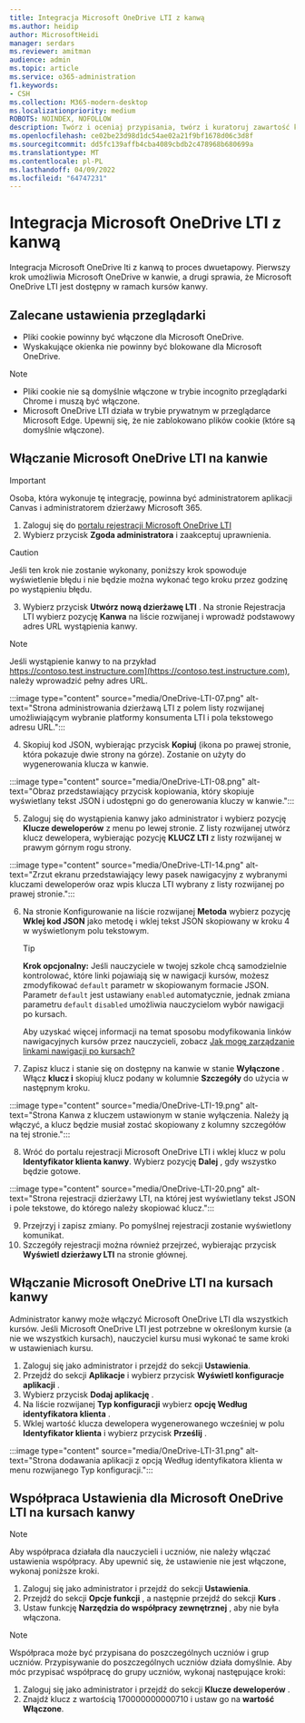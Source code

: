 ```yaml
---
title: Integracja Microsoft OneDrive LTI z kanwą
ms.author: heidip
author: MicrosoftHeidi
manager: serdars
ms.reviewer: amitman
audience: admin
ms.topic: article
ms.service: o365-administration
f1.keywords:
- CSH
ms.collection: M365-modern-desktop
ms.localizationpriority: medium
ROBOTS: NOINDEX, NOFOLLOW
description: Twórz i oceniaj przypisania, twórz i kuratoruj zawartość kursu oraz współpracuj nad plikami w czasie rzeczywistym przy użyciu nowej aplikacji Microsoft OneDrive Edukacja Tools Interoperability App for Canvas.
ms.openlocfilehash: ce02be23d98d1dc54ae02a21f9bf1678d06c3d8f
ms.sourcegitcommit: dd5fc139affb4cba4089cbdb2c478968b680699a
ms.translationtype: MT
ms.contentlocale: pl-PL
ms.lasthandoff: 04/09/2022
ms.locfileid: "64747231"
---
```

# <a name="integrate-microsoft-onedrive-lti-with-canvas"></a>Integracja Microsoft OneDrive LTI z kanwą

Integracja Microsoft OneDrive lti z kanwą to proces dwuetapowy. Pierwszy krok umożliwia Microsoft OneDrive w kanwie, a drugi sprawia, że Microsoft OneDrive LTI jest dostępny w ramach kursów kanwy.

## <a name="recommended-browser-settings"></a>Zalecane ustawienia przeglądarki

- Pliki cookie powinny być włączone dla Microsoft OneDrive.
- Wyskakujące okienka nie powinny być blokowane dla Microsoft OneDrive.

> [!NOTE]
> - Pliki cookie nie są domyślnie włączone w trybie incognito przeglądarki Chrome i muszą być włączone.
> - Microsoft OneDrive LTI działa w trybie prywatnym w przeglądarce Microsoft Edge. Upewnij się, że nie zablokowano plików cookie (które są domyślnie włączone).

## <a name="enable-microsoft-onedrive-lti-in-canvas"></a>Włączanie Microsoft OneDrive LTI na kanwie

> [!IMPORTANT]
> Osoba, która wykonuje tę integrację, powinna być administratorem aplikacji Canvas i administratorem dzierżawy Microsoft 365.

1. Zaloguj się do <a href="https://onedrivelti.microsoft.com/admin" target="_blank">portalu rejestracji Microsoft OneDrive LTI</a>
1. Wybierz przycisk **Zgoda administratora** i zaakceptuj uprawnienia.

> [!CAUTION]
> Jeśli ten krok nie zostanie wykonany, poniższy krok spowoduje wyświetlenie błędu i nie będzie można wykonać tego kroku przez godzinę po wystąpieniu błędu.

3. Wybierz przycisk **Utwórz nową dzierżawę LTI** . Na stronie Rejestracja LTI wybierz pozycję **Kanwa** na liście rozwijanej i wprowadź podstawowy adres URL wystąpienia kanwy.

> [!NOTE]
> Jeśli wystąpienie kanwy to na przykład https://contoso.test.instructure.com](https://contoso.test.instructure.com), należy wprowadzić pełny adres URL.

:::image type="content" source="media/OneDrive-LTI-07.png" alt-text="Strona administrowania dzierżawą LTI z polem listy rozwijanej umożliwiającym wybranie platformy konsumenta LTI i pola tekstowego adresu URL.":::

4. Skopiuj kod JSON, wybierając przycisk **Kopiuj** (ikona po prawej stronie, która pokazuje dwie strony na górze). Zostanie on użyty do wygenerowania klucza w kanwie.

:::image type="content" source="media/OneDrive-LTI-08.png" alt-text="Obraz przedstawiający przycisk kopiowania, który skopiuje wyświetlany tekst JSON i udostępni go do generowania kluczy w kanwie.":::

5. Zaloguj się do wystąpienia kanwy jako administrator i wybierz pozycję **Klucze deweloperów** z menu po lewej stronie. Z listy rozwijanej utwórz klucz dewelopera, wybierając pozycję **KLUCZ LTI** z listy rozwijanej w prawym górnym rogu strony.

:::image type="content" source="media/OneDrive-LTI-14.png" alt-text="Zrzut ekranu przedstawiający lewy pasek nawigacyjny z wybranymi kluczami deweloperów oraz wpis klucza LTI wybrany z listy rozwijanej po prawej stronie.":::

6. Na stronie Konfigurowanie na liście rozwijanej **Metoda** wybierz pozycję **Wklej kod JSON** jako metodę i wklej tekst JSON skopiowany w kroku 4 w wyświetlonym polu tekstowym.

    > [!TIP]
    > **Krok opcjonalny:** Jeśli nauczyciele w twojej szkole chcą samodzielnie kontrolować, które linki pojawiają się w nawigacji kursów, możesz zmodyfikować ``default`` parametr w skopiowanym formacie JSON. Parametr ``default`` jest ustawiany ``enabled`` automatycznie, jednak zmiana parametru ``default`` ``disabled`` umożliwia nauczycielom wybór nawigacji po kursach.
    >
    > Aby uzyskać więcej informacji na temat sposobu modyfikowania linków nawigacyjnych kursów przez nauczycieli, zobacz [Jak mogę zarządzanie linkami nawigacji po kursach?](https://community.canvaslms.com/t5/Instructor-Guide/How-do-I-manage-Course-Navigation-links/ta-p/1020)

7. Zapisz klucz i stanie się on dostępny na kanwie w stanie **Wyłączone** . Włącz **klucz i** skopiuj klucz podany w kolumnie **Szczegóły** do użycia w następnym kroku.

:::image type="content" source="media/OneDrive-LTI-19.png" alt-text="Strona Kanwa z kluczem ustawionym w stanie wyłączenia. Należy ją włączyć, a klucz będzie musiał zostać skopiowany z kolumny szczegółów na tej stronie.":::

8. Wróć do portalu rejestracji Microsoft OneDrive LTI i wklej klucz w polu **Identyfikator klienta kanwy**. Wybierz pozycję **Dalej** , gdy wszystko będzie gotowe.

:::image type="content" source="media/OneDrive-LTI-20.png" alt-text="Strona rejestracji dzierżawy LTI, na której jest wyświetlany tekst JSON i pole tekstowe, do którego należy skopiować klucz.":::

9. Przejrzyj i zapisz zmiany. Po pomyślnej rejestracji zostanie wyświetlony komunikat.
10. Szczegóły rejestracji można również przejrzeć, wybierając przycisk **Wyświetl dzierżawy LTI** na stronie głównej.

## <a name="enable-microsoft-onedrive-lti-in-canvas-courses"></a>Włączanie Microsoft OneDrive LTI na kursach kanwy

Administrator kanwy może włączyć Microsoft OneDrive LTI dla wszystkich kursów. Jeśli Microsoft OneDrive LTI jest potrzebne w określonym kursie (a nie we wszystkich kursach), nauczyciel kursu musi wykonać te same kroki w ustawieniach kursu.

1. Zaloguj się jako administrator i przejdź do sekcji **Ustawienia**.
2. Przejdź do sekcji **Aplikacje** i wybierz przycisk **Wyświetl konfiguracje aplikacji** .
3. Wybierz przycisk **Dodaj aplikację** .
4. Na liście rozwijanej **Typ konfiguracji** wybierz **opcję Według identyfikatora klienta** .
5. Wklej wartość klucza dewelopera wygenerowanego wcześniej w polu **Identyfikator klienta** i wybierz przycisk **Prześlij** .

:::image type="content" source="media/OneDrive-LTI-31.png" alt-text="Strona dodawania aplikacji z opcją Według identyfikatora klienta w menu rozwijanego Typ konfiguracji.":::

## <a name="collaboration-settings-for-microsoft-onedrive-lti-in-canvas-courses"></a>Współpraca Ustawienia dla Microsoft OneDrive LTI na kursach kanwy

> [!NOTE]
> Aby współpraca działała dla nauczycieli i uczniów, nie należy włączać ustawienia współpracy. Aby upewnić się, że ustawienie nie jest włączone, wykonaj poniższe kroki.

1. Zaloguj się jako administrator i przejdź do sekcji **Ustawienia**.
1. Przejdź do sekcji **Opcje funkcji** , a następnie przejdź do sekcji **Kurs** .
1. Ustaw funkcję **Narzędzia do współpracy zewnętrznej** , aby nie była włączona.

> [!NOTE]
> Współpraca może być przypisana do poszczególnych uczniów i grup uczniów. Przypisywanie do poszczególnych uczniów działa domyślnie. Aby móc przypisać współpracę do grupy uczniów, wykonaj następujące kroki:

1. Zaloguj się jako administrator i przejdź do sekcji **Klucze deweloperów** .
1. Znajdź klucz z wartością 170000000000710 i ustaw go na **wartość Włączone**.
